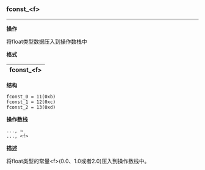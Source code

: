 ### fconst_\<f\>

----

**操作**

将float类型数据压入到操作数栈中

**格式**

|fconst_\<f\>|
|--------:|

**结构**
```
fconst_0 = 11(0xb)
fconst_1 = 12(0xc)
fconst_2 = 13(0xd)
```

**操作数栈**
```
..., →
..., <f>
```

**描述**

将float类型的常量\<f\>(0.0、1.0或者2.0)压入到操作数栈中。
